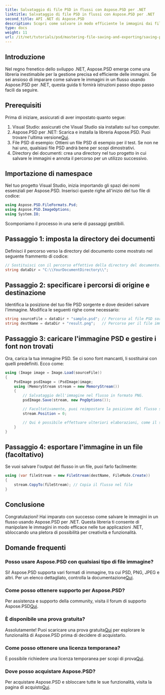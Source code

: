 ```yaml
---
title: Salvataggio di file PSD in flussi con Aspose.PSD per .NET
linktitle: Salvataggio di file PSD in flussi con Aspose.PSD per .NET
second_title: API .NET di Aspose.PSD
description: Scopri come salvare in modo efficiente le immagini dai file PSD ai flussi usando Aspose.PSD per .NET. Questa guida completa passo dopo passo copre prerequisiti, codici e tecniche.
type: docs
weight: 11
url: /it/net/tutorials/psd/mastering-file-saving-and-exporting/saving-psd-files-to-streams/
---
```

## Introduzione

Nel regno frenetico dello sviluppo .NET, Aspose.PSD emerge come una libreria inestimabile per la gestione precisa ed efficiente delle immagini. Se sei ansioso di imparare come salvare le immagini in un flusso usando Aspose.PSD per .NET, questa guida ti fornirà istruzioni passo dopo passo facili da seguire.

## Prerequisiti

Prima di iniziare, assicurati di aver impostato quanto segue:

1. Visual Studio: assicurati che Visual Studio sia installato sul tuo computer.
2. Aspose.PSD per .NET: Scarica e installa la libreria Aspose.PSD. Puoi trovare l'ultima versione[Qui](https://releases.aspose.com/psd/net/).
3. File PSD di esempio: Ottieni un file PSD di esempio per il test. Se non ne hai uno, qualsiasi file PSD andrà bene per scopi dimostrativi.
4. Directory dei documenti: crea una directory nel tuo progetto in cui salvare le immagini e annota il percorso per un utilizzo successivo.

## Importazione di namespace

Nel tuo progetto Visual Studio, inizia importando gli spazi dei nomi essenziali per Aspose.PSD. Inserisci queste righe all'inizio del tuo file di codice:

```csharp
using Aspose.PSD.FileFormats.Psd;
using Aspose.PSD.ImageOptions;
using System.IO;
```

Scomponiamo il processo in una serie di passaggi gestibili.

## Passaggio 1: imposta la directory dei documenti

Definisci il percorso verso la directory del documento come mostrato nel seguente frammento di codice:

```csharp
// Sostituisci con il percorso effettivo della directory del documento.
string dataDir = "C:\\YourDocumentDirectory\\";
```

## Passaggio 2: specificare i percorsi di origine e destinazione

Identifica la posizione del tuo file PSD sorgente e dove desideri salvare l'immagine. Modifica le seguenti righe come necessario:

```csharp
string sourceFile = dataDir + "sample.psd"; // Percorso al file PSD sorgente
string destName = dataDir + "result.png";   // Percorso per il file immagine di output
```

## Passaggio 3: caricare l'immagine PSD e gestire i font non trovati

Ora, carica la tua immagine PSD. Se ci sono font mancanti, li sostituirai con quelli predefiniti. Ecco come:

```csharp
using (Image image = Image.Load(sourceFile))
{
    PsdImage psdImage = (PsdImage)image;
    using (MemoryStream stream = new MemoryStream())
    {
        // Salvataggio dell'immagine nel flusso in formato PNG.
        psdImage.Save(stream, new PngOptions());

        // Facoltativamente, puoi reimpostare la posizione del flusso se necessario
        stream.Position = 0;

        // Qui è possibile effettuare ulteriori elaborazioni, come il salvataggio in un file o l'invio tramite rete.
    }
}
```

## Passaggio 4: esportare l'immagine in un file (facoltativo)

Se vuoi salvare l'output del flusso in un file, puoi farlo facilmente:

```csharp
using (var fileStream = new FileStream(destName, FileMode.Create))
{
    stream.CopyTo(fileStream); // Copia il flusso nel file
}
```

## Conclusione

Congratulazioni! Hai imparato con successo come salvare le immagini in un flusso usando Aspose.PSD per .NET. Questa libreria ti consente di manipolare le immagini in modo efficace nelle tue applicazioni .NET, sbloccando una pletora di possibilità per creatività e funzionalità.

## Domande frequenti

### Posso usare Aspose.PSD con qualsiasi tipo di file immagine?
 Sì! Aspose.PSD supporta vari formati di immagine, tra cui PSD, PNG, JPEG e altri. Per un elenco dettagliato, controlla la documentazione[Qui](https://reference.aspose.com/psd/net/).

### Come posso ottenere supporto per Aspose.PSD?
Per assistenza e supporto della community, visita il forum di supporto Aspose.PSD[Qui](https://forum.aspose.com/c/psd/34).

### È disponibile una prova gratuita?
 Assolutamente! Puoi scaricare una prova gratuita[Qui](https://releases.aspose.com/) per esplorare le funzionalità di Aspose.PSD prima di decidere di acquistarlo.

### Come posso ottenere una licenza temporanea?
 È possibile richiedere una licenza temporanea per scopi di prova[Qui](https://purchase.conholdate.com/temporary-license/).

### Dove posso acquistare Aspose.PSD?
 Per acquistare Aspose.PSD e sbloccare tutte le sue funzionalità, visita la pagina di acquisto[Qui](https://purchase.conholdate.com/buy).